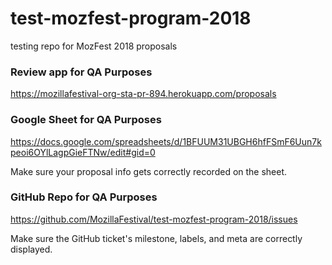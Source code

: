 # test-mozfest-program-2018
testing repo for MozFest 2018 proposals

### Review app for QA Purposes

https://mozillafestival-org-sta-pr-894.herokuapp.com/proposals

### Google Sheet for QA Purposes

https://docs.google.com/spreadsheets/d/1BFUUM31UBGH6hfFSmF6Uun7kpeoi6OYlLagpGieFTNw/edit#gid=0

Make sure your proposal info gets correctly recorded on the sheet.

### GitHub Repo for QA Purposes

https://github.com/MozillaFestival/test-mozfest-program-2018/issues

Make sure the GitHub ticket's milestone, labels, and meta are correctly displayed.
